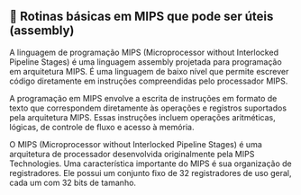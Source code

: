 <h2>📁 Rotinas básicas em MIPS que pode ser úteis (assembly)</h2>

A linguagem de programação MIPS (Microprocessor without Interlocked Pipeline Stages) é uma linguagem assembly projetada para programação em arquitetura MIPS. É uma linguagem de baixo nível que permite escrever código diretamente em instruções compreendidas pelo processador MIPS. 

A programação em MIPS envolve a escrita de instruções em formato de texto que correspondem diretamente às operações e registros suportados pela arquitetura MIPS. Essas instruções incluem operações aritméticas, lógicas, de controle de fluxo e acesso à memória.

O MIPS (Microprocessor without Interlocked Pipeline Stages) é uma arquitetura de processador desenvolvida originalmente pela MIPS Technologies. Uma característica importante do MIPS é sua organização de registradores. Ele possui um conjunto fixo de 32 registradores de uso geral, cada um com 32 bits de tamanho.
